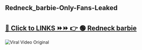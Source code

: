 
 ## Redneck_barbie-Only-Fans-Leaked

# <h2><a href="https://clipsfans.com/Redneck_barbie&ref=git">🔗 Click to LINKS ⏩⏩ 👉 🟢 Redneck barbie </a></h2>

<a href="https://clipsfans.com/Redneck_barbie&ref=git" rel="nofollow" data-target="animated-image.originalLink"><img src="https://i.ibb.co.com/xMMVF88/686577567.gif" alt="Viral Video Original" style="max-width: 100%; display: inline-block;" data-target="animated-image.originalImage"></a>
